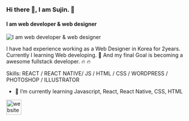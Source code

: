 ### Hi there 👋, I am Sujin.  👋
#### I am web developer & web designer
![I am web developer & web designer](https://arturssmirnovs.github.io/github-profile-readme-generator/images/banner.png)

I have had experience working as a Web Designer in Korea for 2years.
Currently I learning Web developing.
 🌱  And my final Goal is becoming a awesome fullstack developer. 🔥 🔥

Skills: REACT / REACT NATIVE/ JS / HTML / CSS / WORDPRESS / PHOTOSHOP / ILLUSTRATOR 

- 🌱 I’m currently learning  Javascript, React, React Native, CSS, HTML 


[<img src='https://cdn.jsdelivr.net/npm/simple-icons@3.0.1/icons/icloud.svg' alt='website' height='40'>](https://dream-f5a51.web.app/)  



